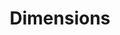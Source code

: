 ---
bigquery: https://console.cloud.google.com/bigquery?p=covid-19-dimensions-ai&page=table&d=data&t=publications
contributors: Digital Science, https://www.digital-science.com/
cost: Free for personal, non-commercial use.
description: Dimensions contains more than 100 million publications, ranging from
  articles published in scholarly journals, books and book chapters, to preprints
  and conference proceedings. All publications are contextualized with linked data
  sets, funding, publications, patents, clinical trials, and policy documents. You
  can also view associated categories, funders, institutions, and researcher profiles.
documentation: https://docs.dimensions.ai/bigquery/index.html
last_edit: Mon, 04 Apr 2022 19:04:00 GMT
location: https://www.dimensions.ai/products/free/
maintained_by: Digital Science, https://www.digital-science.com/
schema_fields: '[''ipcr'', ''relationships'', ''book_series_title'', ''mesh_terms'',
  ''start_year'', ''altmetrics'', ''associated_grant_ids'', ''foa_number'', ''current_assignee_countries'',
  ''original_title'', ''links'', ''research_org_cities'', ''priority_date'', ''isbn'',
  ''acronyms'', ''open_access_categories'', ''legal_events'', ''original_abstract'',
  ''category_icrp_ct'', ''legal_status'', ''address'', ''funding_currency'', ''parent_id'',
  ''citations_count'', ''associated_publication_pmid'', ''external_ids'', ''repository_url'',
  ''open_access_categories_v2'', ''resulting_publication_ids'', ''doi'', ''publication_year'',
  ''year'', ''phase'', ''date_modified'', ''original_assignee_orgs'', ''funder_org_countries'',
  ''issue'', ''category_hrcs_rac'', ''funder_org_state_codes'', ''category_hra'',
  ''category_hrcs_hc'', ''title'', ''publisher'', ''research_orgs'', ''start_date'',
  ''metrics'', ''research_org_city_names'', ''category_for'', ''authors'', ''category_uoa'',
  ''cpc'', ''researcher_ids'', ''family_members_ids'', ''funder_countries'', ''categories'',
  ''date_normal'', ''mesh_headings'', ''name'', ''journal'', ''interventions'', ''email_address'',
  ''acronym'', ''book_title'', ''repository_name'', ''type'', ''research_org_country_names'',
  ''id'', ''citation_string'', ''conditions'', ''assignee_orgs'', ''citations'', ''active_years'',
  ''funding_jpy'', ''types'', ''description'', ''application_number'', ''pmcid'',
  ''funding_usd'', ''funding_cad'', ''acknowledgements'', ''arxiv_id'', ''assignee_countries'',
  ''subtitles'', ''date'', ''funding_chf'', ''granted_date'', ''expiration_year'',
  ''funding_cny'', ''volume'', ''editors'', ''clinical_trial_ids'', ''original_assignee'',
  ''associated_publication_id'', ''funding_aud'', ''resulting_publication_doi'', ''repository_id'',
  ''research_org_state_codes'', ''research_org_state_names'', ''language'', ''journal_lists'',
  ''license'', ''research_org_countries'', ''funder_org'', ''funding_amount'', ''family_count'',
  ''status'', ''expiration_date'', ''investigators'', ''brief_title'', ''wikipedia_url'',
  ''family_id'', ''linkout'', ''funder_orgs'', ''filing_date'', ''created_date'',
  ''filing_status'', ''priority_year'', ''associated_publication_arxiv_id'', ''end_year'',
  ''jurisdiction'', ''established'', ''labels'', ''funder_org_cities'', ''conference'',
  ''pages'', ''funding_nzd'', ''date_print'', ''date_imported_gbq'', ''eisbn'', ''concepts'',
  ''inventor_names'', ''abstract'', ''category_icrp_cso'', ''cited_by_ids'', ''category_sdg'',
  ''proceedings_title'', ''publication_ids'', ''current_assignee'', ''funding_gbp'',
  ''date_inserted'', ''reference_ids'', ''funding_eur'', ''granted_year'', ''original_assignee_countries'',
  ''pmid'', ''supporting_grant_ids'', ''patent_ids'', ''funder_org_acronyms'', ''funding_details'',
  ''filing_year'', ''category_bra'', ''source_id'', ''organisation_details'', ''end_date'',
  ''grant_number'', ''embargo_date'', ''registry'', ''date_online'', ''current_assignee_orgs'',
  ''aliases'', ''gender'', ''category_rcdc'', ''publication_date'', ''kind'', ''associated_publication_doi'']'
shortname: dimensions
tags:
- scholarly literature
- patents
- funding
- clinical trials
- academic profiles
terms_of_use: 'Use of both the Dimensions COVID-19 dataset and full Dimensions dataset
  are subject to the Dimensions Terms of use: https://www.dimensions.ai/policies-terms-legal '
title: Dimensions
uuid: dcff88bd-fe6b-4fdb-8159-809bf9d7bc1c
---